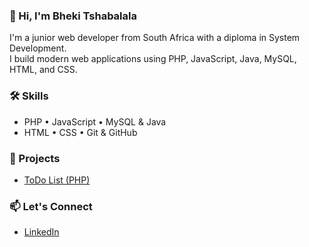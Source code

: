### 👋 Hi, I'm Bheki Tshabalala

I'm a junior web developer from South Africa with a diploma in System Development.  
I build modern web applications using PHP, JavaScript, Java, MySQL, HTML, and CSS.

### 🛠️ Skills
- PHP • JavaScript • MySQL & Java
- HTML • CSS • Git & GitHub

### 📂 Projects
- [ToDo List (PHP)](https://github.com/bhekitshabalala/php-todolist)

### 📫 Let's Connect
- [LinkedIn](https://www.linkedin.com/in/bheki-tshabalala-b19058284)

<!-- You can add GitHub Stats here later -->
